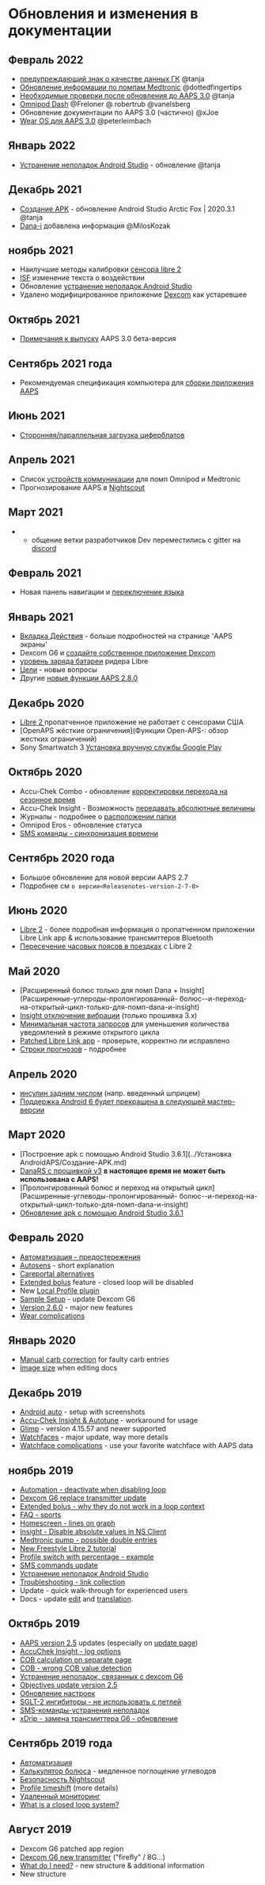 # Обновления и изменения в документации

## Февраль 2022

- [предупреждающий знак о качестве данных ГК](Screenshots-bg-warning-sign) @tanja
- [Обновление информации по помпам Medtronic](../Configuration/MedtronicPump.md) @dottedfingertips
- [Необходимые проверки после обновления до AAPS 3.0](../Installing-AndroidAPS/update3_0.md) @tanja
- [Omnipod Dash](../Configuration/OmnipodDASH.md) @Freloner @ robertrub @vanelsberg
- Обновление документации по AAPS 3.0 (частично) @xJoe
- [Wear OS для AAPS 3.0](../Configuration/Watchfaces.md) @peterleimbach

## Январь 2022

- [Устранение неполадок Android Studio](../Installing-AndroidAPS/troubleshooting_androidstudio.md) - обновление @tanja

## Декабрь 2021

- [Создание APK](../Installing-AndroidAPS/Building-APK.md) - обновление Android Studio Arctic Fox | 2020.3.1 @tanja
- [Dana-i](../Configuration/DanaRS-Insulin-Pump.md) добавлена информация @MilosKozak

## ноябрь 2021

- Наилучшие методы калибровки [сенсора libre 2 ](Libre2-best-practices-for-calibrating-a-libre-2-sensor)
- [ISF](FAQ-impact) изменение текста о воздействии
- Обновление [ устранение неполадок Android Studio ](../Installing-AndroidAPS/troubleshooting_androidstudio.md)
- Удалено модифицированное приложение [Dexcom](../Hardware/DexcomG6.md) как устаревшее

## Октябрь 2021

- [Примечания к выпуску](../Installing-AndroidAPS/Releasenotes.md) AAPS 3.0 бета-версия

## Сентябрь 2021 года

- Рекомендуемая спецификация компьютера для [сборки приложения AAPS ](Building-APK-recommended-specification-of-computer-for-building-apk-file)

## Июнь 2021

- [Сторонняя/параллельная загрузка циферблатов](../Configuration/Watchfaces.md)

## Апрель 2021

- Список [устройств коммуникации](module-additional-communication-device) для помп Omnipod и Medtronic
- Прогнозирование AAPS в [Nightscout](Nightscout-manual-nightscout-setup)

## Март 2021

- * общение ветки разработчиков Dev переместились с gitter на [discord](https://discord.gg/4fQUWHZ4Mw)

## Февраль 2021

- Новая панель навигации и [переключение языка](../changelanguage.md)

## Январь 2021

- [Вкладка Действия](Screenshots-action-tab) - больше подробностей на странице 'AAPS экраны'
- Dexcom G6 и [создайте собственное приложение Dexcom](DexcomG6-if-using-g6-with-build-your-own-dexcom-app)
- [уровень заряда батареи](Screenshots-sensor-level-battery) ридера Libre
- [Цели](Objectives-objective-3-prove-your-knowledge) - новые вопросы
- Другие [новые функции AAPS 2.8.0 ](Releasenotes-version-2-8-0)

## Декабрь 2020

- [Libre 2 ](../Hardware/Libre2.md) пропатченное приложение не работает с сенсорами США
- [OpenAPS жёсткие ограничения](Функции Open-APS-: обзор жестких ограничений)
- Sony Smartwatch 3 [Установка вручную службы Google Play](../Usage/SonySW3.md)

## Октябрь 2020

- Accu-Chek Combo - обновление [корректировки перехода на сезонное время](Timezone-traveling-time-adjustment-daylight-savings-time-dst)
- Accu-Chek Insight - Возможность [передавать абсолютные величины](Accu-Chek-Insight-Pump-settings-in-aaps)
- Журналы - подробнее о [расположении папки](../Usage/Accessing-logfiles.md)
- Omnipod Eros - обновление статуса
- [SMS команды - синхронизация времени](../Children/SMS-Commands.md)

## Сентябрь 2020 года

- Большое обновление для новой версии AAPS 2.7
- Подробнее см `о версии<Releasenotes-version-2-7-0>`

## Июнь 2020

- [Libre 2](../Hardware/Libre2.md) - более подробная информация о пропатченном приложении Libre Link app & использование трансмиттеров Bluetooth
- [Пересечение часовых поясов в поездках](../Usage/Timezone-traveling.md) с Libre 2

## Май 2020

- [Расширенный болюс только для помп Dana + Insight](Расширенные-углероды-пролонгированный- болюс--и-переход-на-открытый-цикл-только-для-помп-dana-и-insight)
- [Insight отключение вибрации](Accu-Chek-Insight-Pump-vibration) (только прошивка 3.x)
- [Минимальная частота запросов](Preferences-minimal-request-change) для уменьшения количества уведомлений в режиме открытого цикла
- [Patched Libre Link app](Libre2-step-1-build-your-own-patched-librelink-app) - проверьте, корректно ли исправлено
- [Строки прогнозов](Screenshots-prediction-lines) - подробнее

## Апрель 2020

- [инсулин задним числом](CPbefore26-carbs-bolus) (напр. введенный шприцем)
- [Поддержка Android 6 будет прекращена в следующей мастер-версии](../Модуль/модуль-телефон)

## Март 2020

- [Построение apk с помощью Android Studio 3.6.1](../Установка AndroidAPS/Создание-APK.md)
- [DanaRS с прошивкой v3](../Configuration/DanaRS-Insulin-Pump.md) **в настоящее время не может быть использована с AAPS!**
- [Пролонгированный болюс и переход на открытый цикл](Расширенные-углеводы-пролонгированный- болюс--и-переход-на-открытый-цикл-только-для-помп-dana-и-insight)
- [Обновление apk с помощью Android Studio 3.6.1](../Installing-AndroidAPS/Обновление-на-новые-версии.md)

## Февраль 2020

- [Автоматизация - предостережения](Автоматизация--практика-предостережения)
- [Autosens](Open-APS-features-autosens) - short explanation
- [Careportal alternatives](../Usage/CPbefore26.md)
- [Extended bolus](Extended-Carbs-extended-bolus-and-switch-to-open-loop-dana-and-insight-pump-only) feature - closed loop will be disabled
- New [Local Profile plugin](Config-Builder-local-profile)
- [Sample Setup](../Getting-Started/Sample-Setup.md) - update Dexcom G6
- [Version 2.6.0](Releasenotes-version-2-6-0) - major new features
- [Wear complications](../Configuration/Watchfaces.md)

## Январь 2020

- [Manual carb correction](Screenshots-carb-correction) for faulty carb entries
- [Image size](make-a-PR-image-size) when editing docs

## Декабрь 2019

- [Android auto](../Usage/Android-auto.md) - setup with screenshots
- [Accu-Chek Insight & Autotune](Accu-Chek-Insight-Pump-settings-in-aaps) - workaround for usage
- [Glimp](Config-Builder-bg-source) - version 4.15.57 and newer supported
- [Watchfaces](../Configuration/Watchfaces.md) - major update, way more details
- [Watchface complications](Watchfaces-complications) - use your favorite watchface with AAPS data

## ноябрь 2019

- [Automation - deactivate when disabling loop](Automation-important-note)
- [Dexcom G6 replace transmitter update](xdrip-replace-transmitter)
- [Extended bolus - why they do not work in a loop context](Extended-Carbs-extended-bolus-and-switch-to-open-loop-dana-and-insight-pump-only)
- [FAQ - sports](FAQ-sports)
- [Homescreen - lines on graph](Screenshots-section-f-main-graph)
- [Insight - Disable absolute values in NS Client](Accu-Chek-Insight-Pump-settings-in-aaps)
- [Medtronic pump - possible double entries](../Configuration/MedtronicPump.md)
- [New Freestyle Libre 2 tutorial](../Hardware/Libre2.md)
- [Profile switch with percentage - example](../Usage/Profiles.md)
- [SMS commands update](../Children/SMS-Commands.md)
- [Устранение неполадок Android Studio](../Installing-AndroidAPS/troubleshooting_androidstudio.md)
- [Troubleshooting - link collection](../Usage/troubleshooting.md)
- Update - quick walk-through for experienced users
- Docs - update [edit](make-a-PR-code-syntax) and [translation](translations#translation-of-the-documentation).

## Октябрь 2019

- [AAPS version 2.5](Releasenotes-version-2-5-0) updates (especially on [update page](Update-to-new-version.md))
- [AccuChek Insight - log options](Accu-Chek-Insight-Pump-settings-in-aaps)
- [COB calculation on separate page](../Usage/COB-calculation.md)
- [COB - wrong COB value detection](COB-calculation-detection-of-wrong-cob-values)
- [Устранение неполадок, связанных с dexcom G6](DexcomG6-dexcom-g6-specific-troubleshooting)
- [Objectives update version 2.5](../Usage/Objectives.md)
- [Обновление настроек](../Configuration/Preferences.md)
- [SGLT-2 ингибиторы - не использовать с петлей](module-no-use-of-sglt-2-inhibitors)
- [SMS-команды-устранения неполадок](SMS-Commands-troubleshooting)
- [xDrip - замена трансмиттера G6 - обновление](xdrip-replace-transmitter)

## Сентябрь 2019 года

- [Автоматизация](../Usage/Automation.md)
- [Калькулятор болюса](Screenshots-wrong-cob-detection) - медленное поглощение углеводов
- [Безопасность Nightscout](Nightscout-security-considerations)
- [Profile timeshift](Profiles-time-shift) (more details)
- [Удаленный мониторинг](../Children/Children.md)
- [What is a closed loop system?](../Getting-Started/ClosedLoop.md)

## Август 2019

- Dexcom G6 patched app region
- [Dexcom G6 new transmitter](xdrip-connect-g6-transmitter-for-the-first-time) ("firefly" / 8G...)
- [What do I need?](index-what-do-i-need) - new structure & additional information
- New structure
